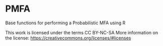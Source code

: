 # PMFA
Base functions for performing a Probabilistic MFA using R

This work is licensed under the terms CC BY-NC-SA
More information on the license: https://creativecommons.org/licenses/#licenses
